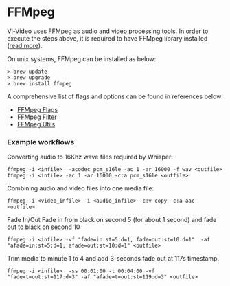
# FFMpeg
Vi-Video uses [FFMpeg](https://ffmpeg.org/) as audio and video processing tools. In order to execute the steps above, it is required to have FFMpeg library installed ([read more](./docs/ffmpeg.MD)). 

On unix systems, FFMpeg can be installed as below:

 ```console
> brew update
> brew upgrade
> brew install ffmpeg
 ```


A comprehensive list of flags and options can be found in references below:
 - [FFMpeg Flags](https://gist.github.com/tayvano/6e2d456a9897f55025e25035478a3a50)
 - [FFMpeg Filter](https://ffmpeg.org/ffmpeg-filters.html)
 - [FFMpeg Utils](https://ffmpeg.org/ffmpeg-utils.html)


### Example workflows
Converting audio to 16Khz wave files required by Whisper:
```console
ffmpeg -i <infile>  -acodec pcm_s16le -ac 1 -ar 16000 -f wav <outfile>
ffmpeg -i <infile> -ac 1 -ar 16000 -c:a pcm_s16le <outfile>
```

Combining audio and video files into one media file:
```console
ffmpeg -i <video_infile> -i <audio_infile> -c:v copy -c:a aac <outfile>
```


Fade In/Out
Fade in from black on second 5 (for about 1 second) and fade out to black on second 10 
```console
ffmpeg -i <infile> -vf "fade=in:st=5:d=1, fade=out:st=10:d=1"  -af "afade=in:st=5:d=1, afade=out:st=10:d=1" <outfile>
```

Trim media to minute 1 to 4 and add 3-seconds fade out at 117s timestamp.
```console
ffmpeg -i <infile>  -ss 00:01:00 -t 00:04:00 -vf "fade=t=out:st=117:d=3" -af "afade=t=out:st=119:d=3" <outfile>
```